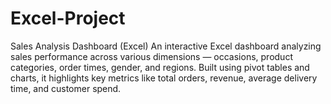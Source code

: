 # Excel-Project
Sales Analysis Dashboard (Excel) An interactive Excel dashboard analyzing sales performance across various dimensions — occasions, product categories, order times, gender, and regions. Built using pivot tables and charts, it highlights key metrics like total orders, revenue, average delivery time, and customer spend.
